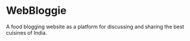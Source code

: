 # WebBloggie
A food blogging website as a platform for discussing and sharing the best cuisines of India.
